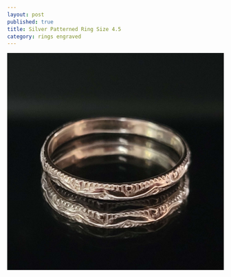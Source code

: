 ```yaml
---
layout: post
published: true
title: Silver Patterned Ring Size 4.5
category: rings engraved
---
```

![silver_patterned_ring_4_5.jpg](/images/jewelry/rings/silver_patterned_ring_4_5.jpg)